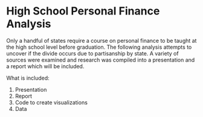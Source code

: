 # High School Personal Finance Analysis

Only a handful of states require a course on personal finance to be taught at the high school level before graduation. The following analysis 
attempts to uncover if the divide occurs due to partisanship by state. A variety of sources were examined and research was compiled into a presentation 
and a report which will be included.

What is included:
1. Presentation
2. Report
3. Code to create visualizations
4. Data
